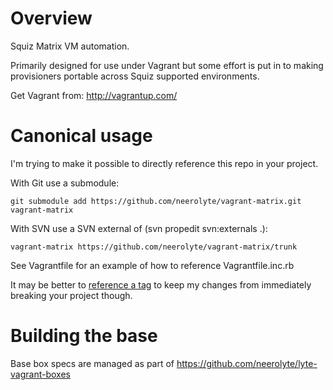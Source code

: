 # Overview

Squiz Matrix VM automation.

Primarily designed for use under Vagrant but some effort is put in to making provisioners portable across Squiz supported environments.

Get Vagrant from: http://vagrantup.com/

# Canonical usage

I'm trying to make it possible to directly reference this repo in your project.

With Git use a submodule:
   
    git submodule add https://github.com/neerolyte/vagrant-matrix.git vagrant-matrix

With SVN use a SVN external of (svn propedit svn:externals .):

    vagrant-matrix https://github.com/neerolyte/vagrant-matrix/trunk

See Vagrantfile for an example of how to reference Vagrantfile.inc.rb

It may be better to [reference a tag](https://github.com/neerolyte/vagrant-matrix/tags) to keep my changes from immediately breaking your project though.

# Building the base

Base box specs are managed as part of https://github.com/neerolyte/lyte-vagrant-boxes
